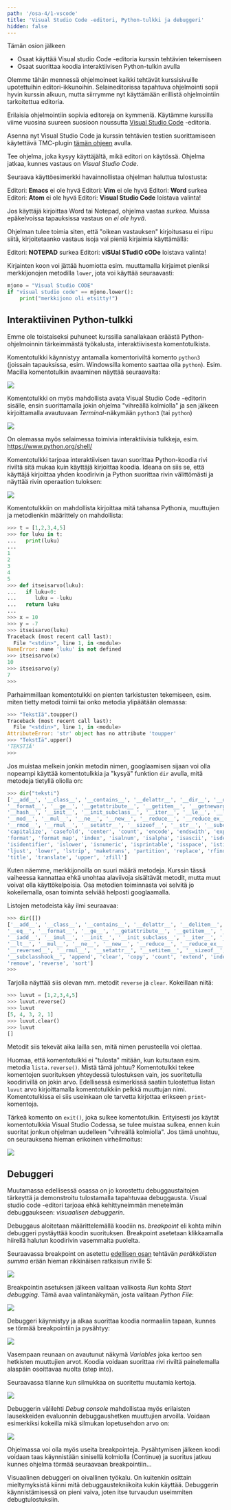 ```yaml
---
path: '/osa-4/1-vscode'
title: 'Visual Studio Code -editori, Python-tulkki ja debuggeri'
hidden: false
---
```


<text-box variant='learningObjectives' name='Oppimistavoitteet'>

Tämän osion jälkeen

- Osaat käyttää Visual studio Code -editoria kurssin tehtävien tekemiseen
- Osaat suorittaa koodia interaktiivisen Python-tulkin avulla

</text-box>

Olemme tähän mennessä ohjelmoineet kaikki tehtävät kurssisivuille upotettuihin editori-ikkunoihin. Selaineditorissa tapahtuva ohjelmointi sopii hyvin kurssin alkuun, mutta siirrymme nyt käyttämään erillistä ohjelmointiin tarkoitettua editoria.

Erilaisia ohjelmointiin sopivia editoreja on kymmeniä. Käytämme kurssilla viime vuosina suureen suosioon noussutta [Visual Studio Code](https://code.visualstudio.com/) -editoria.

Asenna nyt Visual Studio Code ja kurssin tehtävien testien suorittamiseen käytettävä TMC-plugin [tämän ohjeen](https://www.mooc.fi/fi/installation/vscode) avulla.

<programming-exercise name='Hello Visual Studio Code' tmcname='osa04-01_hello_visualstudio_code'>

Tee ohjelma, joka kysyy käyttäjältä, mikä editori on käytössä. Ohjelma jatkaa, kunnes vastaus on _Visual Studio Code_.

Seuraava käyttöesimerkki havainnollistaa ohjelman haluttua tulostusta:

<sample-output>

Editori: **Emacs**
ei ole hyvä
Editori: **Vim**
ei ole hyvä
Editori: **Word**
surkea
Editori: **Atom**
ei ole hyvä
Editori: **Visual Studio Code**
loistava valinta!

</sample-output>

Jos käyttäjä kirjoittaa Word tai Notepad, ohjelma vastaa _surkea_. Muissa epäkelvoissa tapauksissa vastaus on _ei ole hyvä_.

Ohjelman tulee toimia siten, että "oikean vastauksen" kirjoitusasu ei riipu siitä, kirjoitetaanko vastaus isoja vai pieniä kirjaimia käyttämällä:

<sample-output>

Editori: **NOTEPAD**
surkea
Editori: **viSUal STudiO cODe**
loistava valinta!

</sample-output>

Kirjainten koon voi jättää huomiotta esim. muuttamalla kirjaimet pieniksi merkkijonojen metodilla `lower`, jota voi käyttää seuraavasti:

```python
mjono = "Visual Studio CODE"
if "visual studio code" == mjono.lower():
    print("merkkijono oli etsitty!")
```

</programming-exercise>

## Interaktiivinen Python-tulkki

Emme ole toistaiseksi puhuneet kurssilla sanallakaan eräästä Python-ohjelmoinnin tärkeimmästä työkalusta, interaktiivisesta komentotulkista.

Komentotulkki käynnistyy antamalla komentoriviltä komento `python3` (joissain tapauksissa, esim. Windowsilla komento saattaa olla `python`). Esim. Macilla komentotulkin avaaminen näyttää seuraavalta:

<img src="4_1_1.png">

Komentotulkki on myös mahdollista avata Visual Studio Code -editorin sisälle, ensin suorittamalla jokin ohjelma "vihreällä kolmiolla" ja sen jälkeen kirjoittamalla avautuvaan _Terminal_-näkymään `python3` (tai `python`)

<img src="4_1_2.png">

On olemassa myös selaimessa toimivia interaktiivisia tulkkeja, esim. <https://www.python.org/shell/>

Komentotulkki tarjoaa interaktiivisen tavan suorittaa Python-koodia rivi riviltä sitä mukaa kuin käyttäjä kirjoittaa koodia. Ideana on siis se, että käyttäjä kirjoittaa yhden koodirivin ja Python suorittaa rivin välittömästi ja näyttää rivin operaation tuloksen:

<img src="4_1_3.png">

Komentotulkkiin on mahdollista kirjoittaa mitä tahansa Pythonia, muuttujien ja metodienkin määrittely on mahdollista:

```python
>>> t = [1,2,3,4,5]
>>> for luku in t:
...   print(luku)
...
1
2
3
4
5
>>> def itseisarvo(luku):
...   if luku<0:
...      luku = -luku
...   return luku
...
>>> x = 10
>>> y = -7
>>> itseisarvo(luku)
Traceback (most recent call last):
  File "<stdin>", line 1, in <module>
NameError: name 'luku' is not defined
>>> itseisarvo(x)
10
>>> itseisarvo(y)
7
>>>
```

Parhaimmillaan komentotulkki on pienten tarkistusten tekemiseen, esim. miten tietty metodi toimii tai onko metodia ylipäätään olemassa:

```python
>>> "TekstIä".toupper()
Traceback (most recent call last):
  File "<stdin>", line 1, in <module>
AttributeError: 'str' object has no attribute 'toupper'
>>> "TekstIä".upper()
'TEKSTIÄ'
>>>
```

Jos muistaa melkein jonkin metodin nimen, googlaamisen sijaan voi olla nopeampi käyttää komentotulkkia ja "kysyä" funktion `dir` avulla, mitä metodeja tietyllä oliolla on:

```python
>>> dir("teksti")
['__add__', '__class__', '__contains__', '__delattr__', '__dir__', '__doc__', '__eq__',
'__format__', '__ge__', '__getattribute__', '__getitem__', '__getnewargs__', '__gt__',
'__hash__', '__init__', '__init_subclass__', '__iter__', '__le__', '__len__', '__lt__',
'__mod__', '__mul__', '__ne__', '__new__', '__reduce__', '__reduce_ex__', '__repr__',
'__rmod__', '__rmul__', '__setattr__', '__sizeof__', '__str__', '__subclasshook__',
'capitalize', 'casefold', 'center', 'count', 'encode', 'endswith', 'expandtabs', 'find',
'format', 'format_map', 'index', 'isalnum', 'isalpha', 'isascii', 'isdecimal', 'isdigit',
'isidentifier', 'islower', 'isnumeric', 'isprintable', 'isspace', 'istitle', 'isupper', 'join',
'ljust', 'lower', 'lstrip', 'maketrans', 'partition', 'replace', 'rfind', 'rindex', 'rjust','rpartition', 'rsplit', 'rstrip', 'split', 'splitlines', 'startswith', 'strip', 'swapcase',
'title', 'translate', 'upper', 'zfill']
```

Kuten näemme, merkkijonoilla on suuri määrä metodeja. Kurssin tässä vaiheessa kannattaa ehkä unohtaa alaviivoja sisältävät metodit, mutta muut voivat olla käyttökelpoisia. Osa metodien toiminnasta voi selvitä jo kokeilemalla, osan toiminta selviää helposti googlaamalla.

Listojen metodeista käy ilmi seuraavaa:

```python
>>> dir([])
['__add__', '__class__', '__contains__', '__delattr__', '__delitem__', '__dir__', '__doc__',
'__eq__', '__format__', '__ge__', '__getattribute__', '__getitem__', '__gt__', '__hash__',
'__iadd__', '__imul__', '__init__', '__init_subclass__', '__iter__', '__le__', '__len__',
'__lt__', '__mul__', '__ne__', '__new__', '__reduce__', '__reduce_ex__', '__repr__',
'__reversed__', '__rmul__', '__setattr__', '__setitem__', '__sizeof__', '__str__',
'__subclasshook__', 'append', 'clear', 'copy', 'count', 'extend', 'index', 'insert', 'pop',
'remove', 'reverse', 'sort']
>>>
```

Tarjolla näyttää siis olevan mm. metodit `reverse` ja `clear`. Kokeillaan niitä:

```python
>>> luvut = [1,2,3,4,5]
>>> luvut.reverse()
>>> luvut
[5, 4, 3, 2, 1]
>>> luvut.clear()
>>> luvut
[]
```

Metodit siis tekevät aika lailla sen, mitä nimen perusteella voi olettaa.

Huomaa, että komentotulkki ei "tulosta" mitään, kun kutsutaan esim. metodia `lista.reverse()`. Mistä tämä johtuu? Komentotulkki tekee komentojen suorituksen yhteydessä tulostuksen vain, jos suoritetulla koodirivillä on jokin arvo. Edellisessä esimerkissä saatiin tulostettua listan `luvut` arvo kirjoittamalla komentotulkkiin pelkkä muuttujan nimi. Komentotulkissa ei siis useinkaan ole tarvetta kirjottaa erikseen `print`-komentoja.

Tärkeä komento on `exit()`, joka sulkee komentotulkin. Erityisesti jos käytät komentotulkkia Visual Studio Codessa, se tulee muistaa sulkea, ennen kuin suoritat jonkun ohjelman uudelleen "vihreällä kolmiolla". Jos tämä unohtuu, on seurauksena hieman erikoinen virheilmoitus:

<img src="4_1_4.png">

## Debuggeri

Muutamassa edellisessä osassa on jo korostettu debuggaustaitojen tärkeyttä ja demonstroitu tulostamalla tapahtuvaa debuggausta. Visual studio code -editori tarjoaa ehkä kehittyneimmän menetelmän debuggaukseen: _visuaalisen debuggerin_.

Debuggaus aloitetaan määrittelemällä koodiin ns. _breakpoint_ eli kohta mihin debuggeri pystäyttää koodin suorituksen. Breakpoint asetetaan klikkaamalla hiirellä halutun koodirivin vasemmalta puolelta.

Seuraavassa breakpoint on asetettu [edellisen osan](/osa-3/1-ehdot-silmukoissa) tehtävän _peräkkäisten summa_ erään hieman rikkinäisen ratkaisun riville 5:

<img src="4_1_5.png">

Breakpointin asetuksen jälkeen valitaan valikosta _Run_ kohta _Start debugging_. Tämä avaa valintanäkymän, josta valitaan _Python File_:

<img src="4_1_6.png">

Debuggeri käynnistyy ja alkaa suorittaa koodia normaaliin tapaan, kunnes se törmää breakpointiin ja pysähtyy:

<img src="4_1_7.png">

Vasempaan reunaan on avautunut näkymä _Variables_ joka kertoo sen hetkisten muuttujien arvot. Koodia voidaan suorittaa rivi riviltä painelemalla alaspäin osoittavaa nuolta (step into).

Seuraavassa tilanne kun silmukkaa on suoritettu muutamia kertoja.

<img src="4_1_8.png">

Debuggerin välilehti _Debug console_ mahdollistaa myös erilaisten lausekkeiden evaluonnin debuggaushetken muuttujien arvoilla. Voidaan esimerkiksi kokeilla mikä silmukan lopetusehdon arvo on:

<img src="4_1_9.png">

Ohjelmassa voi olla myös useita breakpointeja. Pysähtymisen jälkeen koodi voidaan taas käynnistään sinisellä kolmiolla (Continue) ja suoritus jatkuu kunnes ohjelma törmää seuraavaan breakpointiin...

Visuaalinen debuggeri on oivallinen työkalu. On kuitenkin osittain mieltymyksistä kiinni mitä debuggaustekniikoita kukin käyttää. Debuggerin käynnistämisessä on pieni vaiva, joten itse turvaudun useimmiten debugtulostuksiin.
